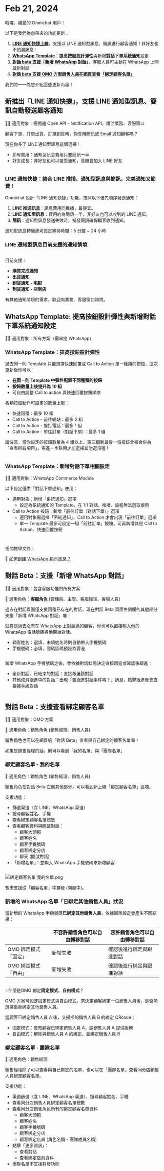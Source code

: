 # Feb 21, 2024

哈囉，親愛的 Omnichat 用戶！

以下是我們為您帶來的功能更新：

1. [**LINE 通知快捷上線**](feb-21-2024.md#line-tong-zhi-kuai-jie-jie-he-line-tui-bo-tong-zhi-xing-xun-xi-yu-jian-xun-wan-mei-tong-zhi-you-jie)，支援以 LINE 通知型訊息、簡訊進行顧客通知！非好友也不怕漏訊息！
2. [**WhatsApp Template**](feb-21-2024.md#whatsapp-template-ti-gao-an-niu-she-ji-dan-xing-yu-xin-zeng-dui-hua-xia-chan-xi-tong-tong-zhi-she-di)：**提高按鈕設計彈性**與新增**對話下單系統通知**設定
3. [**對話 beta 支援「新增 WhatsApp 對話」**](feb-21-2024.md#dui-hua-beta-zhi-yuan-xin-zeng-whatsapp-dui-hua)，客服人員可主動在 WhatsApp 上開啟新對話
4. [**對話 beta 支援 OMO 方案銷售人員在網頁查看「綁定顧客名單」**](feb-21-2024.md#dui-hua-beta-zhi-yuan-cha-kan-bang-ding-gu-ke-ming-chan)

我們將一一為您介紹這些更新內容！

## 新推出「LINE 通知快捷」，支援 LINE 通知型訊息、簡訊自動發送顧客通知

🙌🏻 適用對象：需開通 Open API - Notification API，請洽業務、客服窗口

顧客下單、訂單出貨、訂單到貨時，你會用簡訊或 Email 通知顧客嗎？

現在你多了 LINE 通知型訊息這個選擇！

* 節省費用：通知型訊息費用只要簡訊一半
* 好友成長：非好友也可以接受通知，高機會加入 LINE 好友

<figure><img src="../.gitbook/assets/LINE 通知型訊息介紹.png" alt=""><figcaption></figcaption></figure>

### LINE 通知快捷：結合 LINE 推播、通知型訊息與簡訊，完美通知又節費！

Omnichat 設計「LINE 通知快捷」功能，按照以下優先順序發送通知：

1. **LINE 推送訊息**：訊息費用同推播，最便宜。
2. **LINE 通知型訊息**：費用約為簡訊一半，非好友也可以收到的 LINE 通知。
3. **簡訊**：通知型訊息發送失敗時，補發簡訊確保顧客收到通知。

通知型訊息轉簡訊可設定等待時間：5 分鐘 \~ 24 小時

### LINE 通知型訊息目前支援的通知情境

<figure><img src="../.gitbook/assets/LINE 通知型訊息 情境.png" alt=""><figcaption></figcaption></figure>

目前支援：

* **購買完成通知**
* **出貨通知**
* **到貨通知 - 宅配**
* **到貨通知 - 店到店**

有其他通知情境的需求，歡迎向業務、客服窗口詢問。

## WhatsApp Template: 提高按鈕設計彈性與新增對話下單系統通知設定

🙌🏻 適用對象：所有方案（需串接 WhatsApp）

### WhatsApp Template：提高按鈕設計彈性

過去同一則 Template 只能選擇快速回覆或 Call to Action 單一種類的按鈕，這次更新後你可以：

* **在同一則 Template 中彈性配置不同種類的按鈕**
* **按鈕數量上後提升為 10 組**
* 可自由調整 Call to action 與快速回覆按鈕順序

各類按鈕動作可設定的數量上限：

* 快速回覆：最多 10 組
* Call to Action - 前往網站：最多 2 組
* Call to Action - 撥打電話：最多 1 組
* Call to Action - 前往訂單（對話下單）：最多 1 組

請注意，當你設定的按鈕數量為 4 組以上，第三個到最後一個按鈕會被合併為「查看所有項目」，需進一步點開才能選擇其他選項喔！

<figure><img src="../.gitbook/assets/WhatsApp Template CTA.png" alt=""><figcaption></figcaption></figure>

### WhatsApp Template：新增對話下單相關設定

🙌🏻 適用對象：WhatsApp Commerce Module

以下設定僅供「對話下單通知」使用：

* 適用對象：新增「系統通知」選項
  * 設定為系統通知的 Template，在 1:1 對話、推播、旅程無法選取使用
* Call to Action 按鈕：新增「前往訂單（對話下單）」選項
  * 適用對象需選擇「系統通知」，Call to Action 才會出現「前往訂單」選項
  * 單一 Template 最多可設定一組「前往訂單」按鈕，可再新增其他 Call to Action、快速回覆按鈕

<figure><img src="../.gitbook/assets/適用對象 - 系統通知.png" alt=""><figcaption></figcaption></figure>

<figure><img src="../.gitbook/assets/Call to Action - 前往訂單.png" alt=""><figcaption></figcaption></figure>

相關教學文件：

📖 [如何創建 WhatsApp 範本訊息？](../features/tong-xun-qu-dao/integrations/whatsapp-business-api-zheng-he-dao-omnichat/chuang-jian-whatsapp-fan-ben-xun-xi.md)

## 對話 Beta：支援「新增 WhatsApp 對話」

🙌🏻 適用對象：包含客服功能的所有方案

👤 適用角色：**客服角色** (管理員、主管、客服經理、客服人員)

過去在對話頁面僅支援回覆已存在的對話，現在對話 Beta 頁面左側欄的其他部分支援「新增 WhatsApp 對話」囉！

就算是過去沒有在 WhatsApp 上對話過的顧客，你也可以直接輸入他的 WhatsApp 電話號碼與他開始對話。

* 顧客姓名：選填，未填姓名時則自動帶入手機號碼
* 手機號碼：必填，國碼區碼預設為香港

<figure><img src="../.gitbook/assets/新增 WhatsApp 對話.png" alt=""><figcaption></figcaption></figure>

新增 WhatsApp 手機號碼之後，會依據對話狀態決定直接跟進或確認後跟進：

* 全新對話、已結束的對話：直接跟進該對話
* 其他成員跟進中的對話：出現「要跟進對話事件嗎？」訊息，點擊跟進後會直接接手該對話

<figure><img src="../.gitbook/assets/新增 WhatsApp 對話 - 是否跟進.png" alt=""><figcaption></figcaption></figure>

## 對話 Beta：支援查看綁定顧客名單

🙌🏻 適用對象：OMO 方案

👤 適用角色：銷售角色 (銷售經理、銷售人員)

銷售角色也可以在網頁版「對話 Beta」查看與自己綁定的顧客名單囉！

如果是銷售經理的話，則可以看到「我的名單」與「團隊名單」

### 綁定顧客名單 - 我的名單

👤 適用角色：銷售角色 (銷售經理、銷售人員)

銷售角色在對話 Beta 左側其他部分，可以看到新上線「綁定顧客名單」區塊。

支援功能：

* 篩選渠道（含 LINE、WhatsApp 渠道）
* 搜尋顧客姓名、手機
* 查看綁定顧客名單總數
* 查看顧客資料與開啟對話：
  * 顧客大頭照
  * 顧客姓名
  * 顧客手機號碼
  * 顧客綁定分店
  * 聊天 (開啟對話)
* 「新增名單」：並輸入 WhatsApp 手機號碼來新增顧客

<figure><img src="../.gitbook/assets/綁定顧客名單 我的名單.png" alt=""><figcaption></figcaption></figure>

![綁定顧客名單 我的名單.png](https://prod-files-secure.s3.us-west-2.amazonaws.com/31ae8053-4276-43e5-a8f8-e9ee885edd05/f2cd482a-00ee-4dc6-8b2c-fb4ebc247b30/%E7%B6%81%E5%AE%9A%E9%A1%A7%E5%AE%A2%E5%90%8D%E5%96%AE_%E6%88%91%E7%9A%84%E5%90%8D%E5%96%AE.png)

暫未支援從「顧客名單」中群發 (開發中)。

### 新增的 WhatsApp 名單「已綁定其他銷售人員」狀況

當新增的 WhatsApp 手機號碼**已綁定其他銷售人員**，依據團隊設定會產生不同結果：

|              | 不容許銷售角色可以自由轉移對話 | 容許銷售角色可以自由轉移對話 |
| ------------ | --------------- | -------------- |
| OMO 綁定模式「固定」 | 新增失敗            | 確認後進行綁定與跟進對話   |
| OMO 綁定模式「自由」 | 新增失敗            | 確認後進行綁定與跟進對話   |

<figure><img src="../.gitbook/assets/容許銷售角色轉移對話.png" alt=""><figcaption></figcaption></figure>

💡什麼是OMO 綁定**固定模式**、**自由模式**？

OMO 方案可設定固定模式與自由模式，來決定顧客綁定一位銷售人員後，是否能選擇重新綁定其他銷售人員。

當顧客已綁定銷售人員 A 後，又掃描的銷售人員 B 的綁定 QRcode：

* 固定模式：告知顧客已綁定銷售人員 A，請銷售人員 A 提供服務
* 自由模式：解除與銷售人員 A 的綁定，並綁定銷售人員 B

### 綁定顧客名單 - 團隊名單

👤 適用角色：銷售經理

銷售經理除了可以查看與自己綁定的名單，也可以在「團隊名單」查看同分店銷售人員綁定顧客名單。

支援功能：

* 渠道篩選（含 LINE、WhatsApp 渠道）、搜尋顧客姓名、手機
* 查看同分店銷售人員綁定顧客名單總數
* 查看同分店銷售角色所有的綁定顧客名單資料
  * 顧客大頭照
  * 顧客姓名
  * 顧客手機號碼
  * 顧客綁定分店
  * 顧客綁定店員 (角色名稱 - 團隊成員名稱)
* 點擊「更多資訊」：
  * 查看對話
  * 查看綁定店員資料
* 團隊名單不支援群發功能

<figure><img src="../.gitbook/assets/綁定顧客名單 團隊名單.png" alt=""><figcaption></figcaption></figure>
